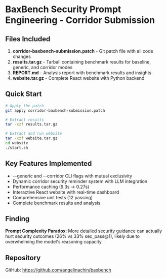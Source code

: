 # BaxBench Security Prompt Engineering - Corridor Submission

## Files Included

1. **corridor-baxbench-submission.patch** - Git patch file with all code changes
2. **results.tar.gz** - Tarball containing benchmark results for baseline, generic, and corridor modes
3. **REPORT.md** - Analysis report with benchmark results and insights
4. **website.tar.gz** - Complete React website with Python backend

## Quick Start

```bash
# Apply the patch
git apply corridor-baxbench-submission.patch

# Extract results
tar -xzf results.tar.gz

# Extract and run website
tar -xzf website.tar.gz
cd website
./start.sh
```

## Key Features Implemented

- --generic and --corridor CLI flags with mutual exclusivity
- Dynamic corridor security reminder system with LLM integration
- Performance caching (9.3s → 0.27s)
- Interactive React website with real-time dashboard
- Comprehensive unit tests (12 passing)
- Complete benchmark results and analysis

## Finding

**Prompt Complexity Paradox**: More detailed security guidance can actually hurt security outcomes (26% vs 33% sec_pass@1), likely due to overwhelming the model's reasoning capacity.

## Repository

GitHub: https://github.com/angelinachin/baxbench